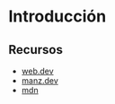 # Introducción

## Recursos

* [web.dev](https://web.dev/learn/css?hl=es)
* [manz.dev](https://lenguajecss.com)
* [mdn](https://developer.mozilla.org/es/docs/Web/CSS)
